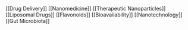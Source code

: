 [[Drug Delivery]]
[[Nanomedicine]]
[[Therapeutic Nanoparticles]]
[[Liposomal Drugs]]
[[Flavonoids]]
[[Bioavailability]]
[[Nanotechnology]]
[[Gut Microbiota]]
